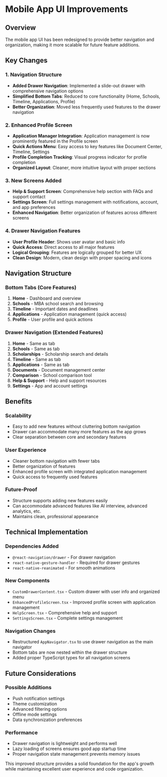 # Mobile App UI Improvements

## Overview
The mobile app UI has been redesigned to provide better navigation and organization, making it more scalable for future feature additions.

## Key Changes

### 1. Navigation Structure
- **Added Drawer Navigation**: Implemented a slide-out drawer with comprehensive navigation options
- **Simplified Bottom Tabs**: Reduced to core functionality (Home, Schools, Timeline, Applications, Profile)
- **Better Organization**: Moved less frequently used features to the drawer navigation

### 2. Enhanced Profile Screen
- **Application Manager Integration**: Application management is now prominently featured in the Profile screen
- **Quick Actions Menu**: Easy access to key features like Document Center, Timeline, Settings
- **Profile Completion Tracking**: Visual progress indicator for profile completion
- **Organized Layout**: Cleaner, more intuitive layout with proper sections

### 3. New Screens Added
- **Help & Support Screen**: Comprehensive help section with FAQs and support contact
- **Settings Screen**: Full settings management with notifications, account, and app preferences
- **Enhanced Navigation**: Better organization of features across different screens

### 4. Drawer Navigation Features
- **User Profile Header**: Shows user avatar and basic info
- **Quick Access**: Direct access to all major features
- **Logical Grouping**: Features are logically grouped for better UX
- **Clean Design**: Modern, clean design with proper spacing and icons

## Navigation Structure

### Bottom Tabs (Core Features)
1. **Home** - Dashboard and overview
2. **Schools** - MBA school search and browsing
3. **Timeline** - Important dates and deadlines
4. **Applications** - Application management (quick access)
5. **Profile** - User profile and quick actions

### Drawer Navigation (Extended Features)
1. **Home** - Same as tab
2. **Schools** - Same as tab
3. **Scholarships** - Scholarship search and details
4. **Timeline** - Same as tab
5. **Applications** - Same as tab
6. **Documents** - Document management center
7. **Comparison** - School comparison tool
8. **Help & Support** - Help and support resources
9. **Settings** - App and account settings

## Benefits

### Scalability
- Easy to add new features without cluttering bottom navigation
- Drawer can accommodate many more features as the app grows
- Clear separation between core and secondary features

### User Experience
- Cleaner bottom navigation with fewer tabs
- Better organization of features
- Enhanced profile screen with integrated application management
- Quick access to frequently used features

### Future-Proof
- Structure supports adding new features easily
- Can accommodate advanced features like AI interview, advanced analytics, etc.
- Maintains clean, professional appearance

## Technical Implementation

### Dependencies Added
- `@react-navigation/drawer` - For drawer navigation
- `react-native-gesture-handler` - Required for drawer gestures
- `react-native-reanimated` - For smooth animations

### New Components
- `CustomDrawerContent.tsx` - Custom drawer with user info and organized menu
- `EnhancedProfileScreen.tsx` - Improved profile screen with application management
- `HelpScreen.tsx` - Comprehensive help and support
- `SettingsScreen.tsx` - Complete settings management

### Navigation Changes
- Restructured `AppNavigator.tsx` to use drawer navigation as the main navigator
- Bottom tabs are now nested within the drawer structure
- Added proper TypeScript types for all navigation screens

## Future Considerations

### Possible Additions
- Push notification settings
- Theme customization
- Advanced filtering options
- Offline mode settings
- Data synchronization preferences

### Performance
- Drawer navigation is lightweight and performs well
- Lazy loading of screens ensures good app startup time
- Proper navigation state management prevents memory issues

This improved structure provides a solid foundation for the app's growth while maintaining excellent user experience and code organization.
